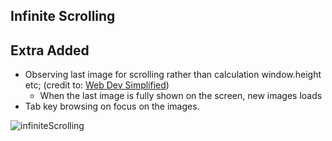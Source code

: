 ## Infinite Scrolling

## Extra Added

- Observing last image for scrolling rather than calculation window.height etc; (credit to: [Web Dev Simplified](https://www.youtube.com/watch?v=NZKUirTtxcg&ab_channel=WebDevSimplified))
  - When the last image is fully shown on the screen, new images loads
- Tab key browsing on focus on the images.

![infiniteScrolling](https://user-images.githubusercontent.com/72968539/147878597-2ee8d5d2-a2a7-40de-9a30-0948c27cff13.gif)
